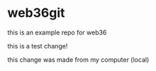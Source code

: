 # web36git
this is an example repo for web36 

this is a test change!


this change was made from my computer (local)